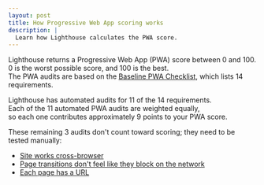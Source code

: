 ```yaml
---
layout: post
title: How Progressive Web App scoring works
description: |
  Learn how Lighthouse calculates the PWA score.
---
```


Lighthouse returns a Progressive Web App (PWA) score between 0 and 100.	  
0 is the worst possible score, and 100 is the best.	  
The PWA audits are based on the
[Baseline PWA Checklist](https://developers.google.com/web/progressive-web-apps/checklist#baseline),
which lists 14 requirements.

Lighthouse has automated audits for 11 of the 14 requirements.	
Each of the 11 automated PWA audits are weighted equally,	
so each one contributes approximately 9 points to your PWA score.	

These remaining 3 audits don't count toward scoring;
they need to be tested manually:	

- [Site works cross-browser](/pwa-cross-browser)	
- [Page transitions don't feel like they block on the network](/pwa-page-transitions)	
- [Each page has a URL](/pwa-each-page-has-url) 	

